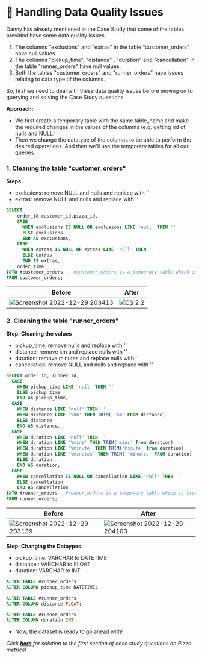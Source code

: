 # :hammer: Handling Data Quality Issues

Danny has already mentioned in the Case Study that some of the tables provided have some data quality issues.
 
 1. The columns "exclusions" and "extras" in the table "customer_orders" have null values.
 2. The columns "pickup_time", "distance" , "duration" and "cancellation" in the table "runner_orders" have null values.
 3. Both the tables "customer_orders" and "runner_orders" have issues relating to data type of the columns.

 So, first we need to deal with these data quality issues before moving on to querying and solving the Case Study questions.

 **Approach:** 
 - We first create a temporary table with the same table_name and make the required changes in the values of the columns (e.g. getting rid of nulls and NULL) 
 - Then we change the datatype of the columns to be able to perform the desired operations. And then we'll use the temporary tables for all our queries.
  
### 1. Cleaning the table "customer_orders"

**Steps:**
  -  exclusions: remove NULL and nulls and replace with ''
  -  extras: remove NULL and nulls and replace with ''

````sql
SELECT 
    order_id,customer_id,pizza_id,
    CASE 
      WHEN exclusions IS NULL OR exclusions LIKE 'null' THEN ''
      ELSE exclusions
      END AS exclusions,
    CASE
      WHEN extras IS NULL OR extras LIKE 'null' THEN ''
      ELSE extras 
      END AS extras,
    order_time
INTO #customer_orders -- #customer_orders is a temporary table which is stored somewhere in a database.
FROM customer_orders;
````
 |Before|After|
 |-------|--------|
 |![Screenshot 2022-12-29 203413](https://user-images.githubusercontent.com/96012488/209971744-266c04ae-e1cf-41b0-b58a-65dc99d4b45c.png)|![CS 2 2](https://user-images.githubusercontent.com/96012488/209969596-5ef1f925-73dc-4554-b342-240b4348350f.png)


### 2. Cleaning the table "runner_orders"

**Step: Cleaning the values**
- pickup_time: remove nulls and replace with ''
- distance: remove km and replace nulls with ''
- duration: remove minutes and replace nulls with ''
- cancellation: remove NULL and nulls and replace with ''
 
 
````sql
SELECT order_id, runner_id,
  CASE 
    WHEN pickup_time LIKE 'null' THEN ''
    ELSE pickup_time
    END AS pickup_time,
  CASE 
    WHEN distance LIKE 'null' THEN ''
    WHEN distance LIKE '%km' THEN TRIM( 'km' FROM distance)
    ELSE distance 
    END AS distance,
  CASE 
    WHEN duration LIKE 'null' THEN ''
    WHEN duration LIKE '%mins' THEN TRIM('mins' from duration)
    WHEN duration LIKE '%minute' THEN TRIM('minute' from duration)
    WHEN duration LIKE '%minutes' THEN TRIM( 'minutes' FROM duration)
    ELSE duration
    END AS duration,
  CASE 
    WHEN cancellation IS NULL OR cancellation LIKE 'null' THEN ''
    ELSE cancellation
    END AS cancellation
INTO #runner_orders-- #runner_orders is a temporary table which is stored somewhere in a database.
FROM runner_orders;
````

|Before|After|
|---|---|
![Screenshot 2022-12-29 203139](https://user-images.githubusercontent.com/96012488/209972858-a68c0e17-e479-42f0-8309-021de2656589.png)|![Screenshot 2022-12-29 204103](https://user-images.githubusercontent.com/96012488/209972778-42785ab3-4288-417a-a18c-8c3b05b4253d.png)


 **Step: Changing the Dataypes**
- pickup_time: VARCHAR to DATETIME
- distance : VARCHAR to FLOAT
- duration: VARCHAR to INT

````sql
ALTER TABLE #runner_orders
ALTER COLUMN pickup_time DATETIME;

ALTER TABLE #runner_orders
ALTER COLUMN distance FLOAT;

ALTER TABLE #runner_orders
ALTER COLUMN duration INT;
````

- Now, the dataset is ready to go ahead with!

*Click **[here](https://github.com/PriyaPalak/8-Week-SQL-Challenge/blob/main/Case%20Study%20%232%20-%20Pizza%20Runner/A.%20Pizza%20Metrics%20.md)** for solution to the first section of case study questions on Pizza metrics!*

